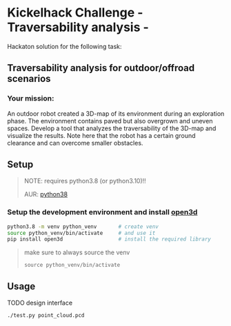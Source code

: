 # Kickelhack Challenge - Traversability analysis -

Hackaton solution for the following task:

## Traversability analysis for outdoor/offroad scenarios
### Your mission:
An outdoor robot created a 3D-map of its environment during
an exploration phase.
The environment contains paved but also overgrown
and uneven spaces.
Develop a tool that analyzes the traversability of the
3D-map and visualize the results.
Note here that the robot has a certain
ground clearance and can overcome smaller obstacles.
## Setup

> NOTE: requires python3.8 (or python3.10)!!
>
> AUR: [python38](https://aur.archlinux.org/packages/python38)


### Setup the development environment and install [open3d](https://www.open3d.org)
```bash
python3.8 -m venv python_venv       # create venv
source python_venv/bin/activate     # and use it
pip install open3d                  # install the required library
```

> make sure to always source the venv 
> 
> `source python_venv/bin/activate`


## Usage
TODO design interface
```bash
./test.py point_cloud.pcd 
```
